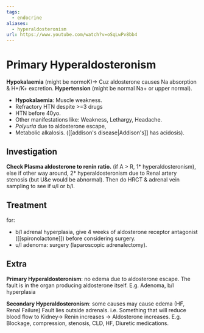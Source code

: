 ```yaml
---
tags:
  - endocrine
aliases:
  - hyperaldosteronism
url: https://www.youtube.com/watch?v=oSqLwPv8bb4
---
```

# Primary Hyperaldosteronism
**Hypokalaemia** (might be normoK)-> Cuz aldosterone causes Na absorption & H+/K+ excretion.
**Hypertension** (might be normal Na+ or upper normal).

- **Hypokalaemia**: Muscle weakness.
- Refractory HTN despite >=3 drugs
- HTN before 40yo.
- Other manifestations like: Weakness, Lethargy, Headache.
- *Polyuria* due to aldosterone escape,
- Metabolic alkalosis. ([[addison's disease|Addison's]] has acidosis). 
## Investigation
**Check Plasma aldosterone to renin ratio.**
	(if A > R, 1* hyperaldosteronism), else if other way around, 2* hyperaldosteronism due to Renal artery stenosis (but U&e would be abnormal).
Then do HRCT & adrenal vein sampling to see if u/l or b/l.

## Treatment
for: 
- b/l adrenal hyperplasia, give 4 weeks of aldosterone receptor antagonist ([[spironolactone]]) before considering surgery.
- u/l adenoma: surgery (laparoscopic adrenalectomy).

## Extra
**Primary Hyperaldosteronism**: no edema due to aldosterone escape.
	The fault is in the organ producing aldosterone itself.
	E.g. Adenoma, b/l hyperplasia

**Secondary Hyperaldosteronism**: some causes may cause edema (HF, Renal Failure)
	Fault lies outside adrenals. i.e. Something that will reduce blood flow to Kidney-> Renin increases -> Aldosterone increases.
	E.g. Blockage, compression, stenosis, CLD, HF, Diuretic medications.